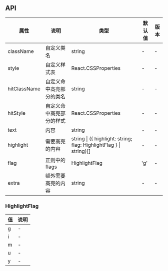 ## API

| 属性         | 说明                     | 类型                                                               | 默认值 | 版本 |
| ------------ | ------------------------ | ------------------------------------------------------------------ | ------ | ---- |
| className    | 自定义类名               | string                                                             | -      | -    |
| style        | 自定义样式表             | React.CSSProperties                                                | -      | -    |
| hitClassName | 自定义命中高亮部分的类名 | string                                                             | -      | -    |
| hitStyle     | 自定义命中高亮部分的样式 | React.CSSProperties                                                | -      | -    |
| text         | 内容                     | string                                                             | -      | -    |
| highlight    | 需要高亮的内容           | string \| ({ highlight: string; flag: HighlightFlag } \| string)[] | -      | -    |
| flag         | 正则中的 flags           | HighlightFlag                                                      | 'g'    | -    |
| extra        | 额外需要高亮的内容       | string                                                             | -      | -    |

### HighlightFlag

| 值  | 说明 |
| --- | ---- |
| g   | -    |
| i   | -    |
| m   | -    |
| u   | -    |
| y   | -    |
